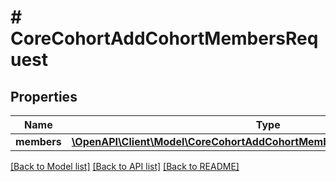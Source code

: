 # # CoreCohortAddCohortMembersRequest

## Properties

Name | Type | Description | Notes
------------ | ------------- | ------------- | -------------
**members** | [**\OpenAPI\Client\Model\CoreCohortAddCohortMembersRequestMembersInner[]**](CoreCohortAddCohortMembersRequestMembersInner.md) |  |

[[Back to Model list]](../../README.md#models) [[Back to API list]](../../README.md#endpoints) [[Back to README]](../../README.md)
